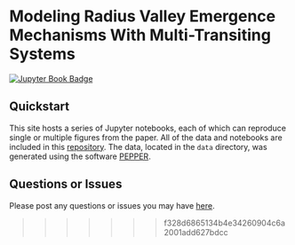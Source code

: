 # Modeling Radius Valley Emergence Mechanisms With Multi-Transiting Systems

[![Jupyter Book Badge](https://jupyterbook.org/badge.svg)](https://mvanwyngarden.github.io/PEPPER_figures/README.html)

## Quickstart

This site hosts a series of Jupyter notebooks, each of which can reproduce single or multiple figures from the paper. All of the data and notebooks are included in this [repository](https://github.com/mvanwyngarden/PEPPER_figures). The data, located in the `data` directory, was generated using the software [PEPPER](https://github.com/mvanwyngarden/PEPPER).

## Questions or Issues

Please post any questions or issues you may have [here](https://github.com/mvanwyngarden/PEPPER/issues).
>>>>>>> f328d6865134b4e34260904c6a2001add627bdcc
